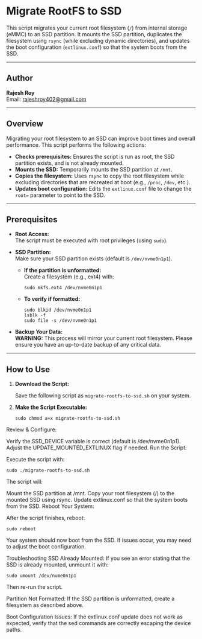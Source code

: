# Migrate RootFS to SSD

This script migrates your current root filesystem (`/`) from internal storage (eMMC) to an SSD partition. It mounts the SSD partition, duplicates the filesystem using `rsync` (while excluding dynamic directories), and updates the boot configuration (`extlinux.conf`) so that the system boots from the SSD.

---

## Author

**Rajesh Roy**  
Email: [rajeshroy402@gmail.com](mailto:rajeshroy402@gmail.com)

---

## Overview

Migrating your root filesystem to an SSD can improve boot times and overall performance. This script performs the following actions:

- **Checks prerequisites:** Ensures the script is run as root, the SSD partition exists, and is not already mounted.
- **Mounts the SSD:** Temporarily mounts the SSD partition at `/mnt`.
- **Copies the filesystem:** Uses `rsync` to copy the root filesystem while excluding directories that are recreated at boot (e.g., `/proc`, `/dev`, etc.).
- **Updates boot configuration:** Edits the `extlinux.conf` file to change the `root=` parameter to point to the SSD.

---

## Prerequisites

- **Root Access:**  
  The script must be executed with root privileges (using `sudo`).

- **SSD Partition:**  
  Make sure your SSD partition exists (default is `/dev/nvme0n1p1`).  
  - **If the partition is unformatted:**  
    Create a filesystem (e.g., ext4) with:
    ```
    sudo mkfs.ext4 /dev/nvme0n1p1
    ```
  - **To verify if formatted:**
    ```
    sudo blkid /dev/nvme0n1p1
    lsblk -f
    sudo file -s /dev/nvme0n1p1
    ```

- **Backup Your Data:**  
  **WARNING:** This process will mirror your current root filesystem. Please ensure you have an up-to-date backup of any critical data.

---

## How to Use

1. **Download the Script:**

   Save the following script as `migrate-rootfs-to-ssd.sh` on your system.

2. **Make the Script Executable:**

   ```
   sudo chmod a+x migrate-rootfs-to-ssd.sh
Review & Configure:

Verify the SSD_DEVICE variable is correct (default is /dev/nvme0n1p1).
Adjust the UPDATE_MOUNTED_EXTLINUX flag if needed.
Run the Script:

Execute the script with:

``` sudo ./migrate-rootfs-to-ssd.sh ```

The script will:

Mount the SSD partition at /mnt.
Copy your root filesystem (/) to the mounted SSD using rsync.
Update extlinux.conf so that the system boots from the SSD.
Reboot Your System:

After the script finishes, reboot:

```
sudo reboot
```
Your system should now boot from the SSD. If issues occur, you may need to adjust the boot configuration.

Troubleshooting
SSD Already Mounted:
If you see an error stating that the SSD is already mounted, unmount it with:

```
sudo umount /dev/nvme0n1p1
```
Then re-run the script.

Partition Not Formatted:
If the SSD partition is unformatted, create a filesystem as described above.

Boot Configuration Issues:
If the extlinux.conf update does not work as expected, verify that the sed commands are correctly escaping the device paths.
